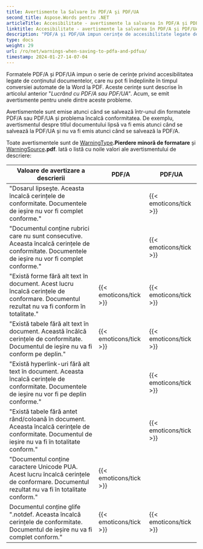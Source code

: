 ```yaml
---
title: Avertismente la Salvare în PDF/A şi PDF/UA
second_title: Aspose.Words pentru .NET
articleTitle: Accesibilitate - avertismente la salvarea în PDF/A și PDF/UA
linktitle: Accesibilitate - avertismente la salvarea în PDF/A și PDF/UA
description: "PDF/A și PDF/UA impun cerințe de accesibilitate legate de conținutul documentului. Când se salvează în PDF/A sau PDF/UA în C # și problema încalcă conformitatea, este emisă o avertizare."
type: docs
weight: 29
url: /ro/net/warnings-when-saving-to-pdfa-and-pdfua/
timestamp: 2024-01-27-14-07-04
---
```


Formatele PDF/A și PDF/UA impun o serie de cerințe privind accesibilitatea legate de conținutul documentelor, care nu pot fi îndeplinite în timpul conversiei automate de la Word la PDF. Aceste cerinţe sunt descrise în articolul anterior "*Lucrând cu PDF/A sau PDF/UA"*. Acum, se emit avertismente pentru unele dintre aceste probleme.

Avertismentele sunt emise atunci când se salvează într-unul din formatele PDF/A sau PDF/UA și problema încalcă conformitatea. De exemplu, avertismentul despre titlul documentului lipsă va fi emis atunci când se salvează la PDF/UA și nu va fi emis atunci când se salvează la PDF/A.

Toate avertismentele sunt de [WarningType](https://reference.aspose.com/words/net/aspose.words/warningtype/)**.Pierdere minoră de formatare** și [WarningSource](https://reference.aspose.com/words/net/aspose.words/warningsource/)**.pdf**. Iată o listă cu noile valori ale avertismentului de descriere:

| Valoare de avertizare a descrierii | PDF/A | PDF/UA |
| ------------------------------------------------------------ | ---------------------- | ---------------------- |
| "Dosarul lipseşte. Aceasta încalcă cerințele de conformitate. Documentele de ieșire nu vor fi complet conforme." |  | {{< emoticons/tick >}} |
| "Documentul conține rubrici care nu sunt consecutive. Aceasta încalcă cerințele de conformitate. Documentele de ieșire nu vor fi complet conforme." |  | {{< emoticons/tick >}} |
| "Există forme fără alt text în document. Acest lucru încalcă cerințele de conformare. Documentul rezultat nu va fi conform în totalitate." | {{< emoticons/tick >}} | {{< emoticons/tick >}} |
| "Există tabele fără alt text în document. Această încălcă cerințele de conformitate. Documentul de ieșire nu va fi conform pe deplin." | {{< emoticons/tick >}} | {{< emoticons/tick >}} |
| "Există hyperlink-uri fără alt text în document. Aceasta încalcă cerințele de conformitate. Documentele de ieșire nu vor fi pe deplin conforme." |  | {{< emoticons/tick >}} |
| "Există tabele fără antet rând/coloană în document. Aceasta încalcă cerinţele de conformitate. Documentul de ieșire nu va fi în totalitate conform." |  | {{< emoticons/tick >}} |
| "Documentul conține caractere Unicode PUA. Acest lucru încalcă cerințele de conformare. Documentul rezultat nu va fi în totalitate conform." | {{< emoticons/tick >}} |  |
| Documentul conține glife ".notdef. Aceasta încalcă cerințele de conformitate. Documentul de ieșire nu va fi complet conform." | {{< emoticons/tick >}} | {{< emoticons/tick >}} |

